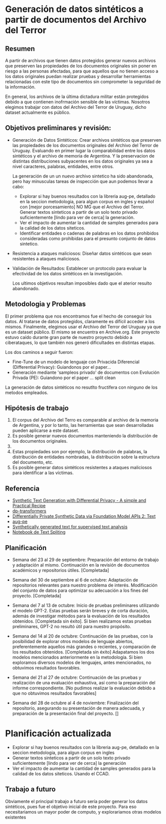 # Generación de datos sintéticos a partir de documentos del Archivo del Terror

## Resumen
A partir de archivos que tienen datos protegidos generar nuevos archivos que preserven las propiedades de los documentos originales sin poner en riesgo a las personas afectadas, para que aquellos que no tienen acceso a los datos originales puedan realizar pruebas y desarrollar herramientas relacionadas con este tipo de documentos sin comprometer la seguridad de la información.

En general, los archivos de la última dictadura militar están protegidos debido a que contienen inofrmación sensible de las víctimas. Nosotros elegimos trabajar con datos del Archivo del Terror de Uruguay, dicho dataset actualmente es público.

## Objetivos preliminares y revisión:
- Generación de Datos Sintéticos: Crear archivos sintéticos que preserven las propiedades de los documentos originales del Archivo del Terror de Uruguay. Evaluando en primer lugar la comparabilidad entre los datos sintéticos y el archivo de memoria de Argentina. Y la preservacion de distintas distribuciones subyacentes en los datos originales ya sea a nivel caracteres, palabras, entidades, entre otros.

  La generación de un un nuevo archivo sintetico ha sido abandonada, pero hay minusculas tareas de inspección que aun podemos llevar a cabo:
  - Explorar si hay buenos resultados con la libreria aug-pe, detallado en la seccion metodologia, para algun corpus en ingles y español con [mejor porcesamiento] NO MG que el Archivo del Terror. Generar textos sinteticos a partir de un solo texto privado suficientemente [lindo para ver de cerca] la generación.
  - Ver el impacto de aumentar la cantidad de samples generados para la calidad de los datos siteticos.
  - Identificar entidades o cadenas de palabras en los datos prohibidos consideradas como prohibidas para el presunto conjunto de datos sintetico.
     
- Resistencia a ataques maliciosos: Diseñar datos sintéticos que sean resistentes a ataques maliciosos.
- Validación de Resultados: Establecer un protocolo para evaluar la efectividad de los datos sintéticos en la investigación.

  Los ultimos objetivos resultan imposibles dado que el aterior resulto abandonado. 

## Metodologia y Problemas

El primer problema que nos encontramos fue el hecho de conseguir los datos. Al tratarse de datos protegidos, claramente es difícil acceder a los mismos. Finalmente, elegimos usar el Archivo del Terror del Uruguay ya que es un dataset público. 
El mismo se encuentra en Archive.org. Este proyecto estuvo caído durante gran parte de nuestro proyecto debido a ciberataques, lo que también nos generó dificultades en distintas etapas.


Los dos caminos a seguir fueron:
- Fine-Tune de un modelo de lenguaje con Privacida Diferencial (Differential Privacy): Guiandonos por el paper...
- Generación mediante 'sampleos privado' de documentos con Evolución Privada (PE): Guiandono por el paper ... split clean




La generación de datos sintéticos no resutlto fructífera con ninguno de los metodos empleados.

## Hipótesis de trabajo
1. El corpus del Archivo del Terro es comparable al archivo de la memoria de Argentina, y por lo tanto, las herramientas que sean desarrolladas pueden aplicarse a este dataset.
2. Es posible generar nuevos documentos manteniendo la distribución de los documentos originales.
3.
4. Estas propiedades son por ejemplo, la distribución de palabras, la distribución de entidades nombradas, la distribución sobre la estructura del documento, etc.
5. Es posible generar datos sintéticos resistentes a ataques maliciosos para identificar a las víctimas. 

## Referencia
- [Synthetic Text Generation with Differential Privacy - A simple and Practical Recipe](https://arxiv.org/pdf/2210.14348)
- [dp-transformers](https://github.com/microsoft/dp-transformers)
- [Differentially Private Synthetic Data via Foundation Model APIs 2: Text](https://alphapav.github.io/augpe-dpapitext/)
- [aug-pe](https://github.com/AI-secure/aug-pe)
- [Synthetically generated text for supervised text analysis](https://drive.google.com/open?id=105fOMEQiZ9p0oq6BsIP1eHgIkv3aSV5h&usp=drive_fs)
- [Notebook de Text Spliting](https://github.com/FullStackRetrieval-com/RetrievalTutorials/blob/main/tutorials/LevelsOfTextSplitting/5_Levels_Of_Text_Splitting.ipynb)

## Planificación

- Semana del 23 al 29 de septiembre: Preparación del entorno de trabajo y adaptación al mismo. Continuación en la revisión de documentos académicos y repositorios útiles. [Completada]

- Semana del 30 de septiembre al 6 de octubre: Adaptación de repositorios relevantes para nuestro problema de interés. Modificación del conjunto de datos para optimizar su adecuación a los fines del proyecto. [Completada]

- Semana del 7 al 13 de octubre: Inicio de pruebas preliminares utilizando el modelo GPT-2. Estas pruebas serán breves y de corta duración, además de investigar métodos para la evaluación de los resultados obtenidos. [Completada sin éxito]. Si bien realizamos estas pruebas preliminares, GPT-2 no resultó útil para nuestro propósito. 

- Semana del 14 al 20 de octubre: Continuación de las pruebas, con la posibilidad de explorar otros modelos de lenguaje abiertos, preferentemente aquellos más grandes o recientes, y comparación de los resultados obtenidos. [Completada sin éxito] Adapatamos los dos modelos mencionados anteriormente en la metodología. Si bien exploramos diversos modelos de lenguajes, antes mencionados, no obtuvimos resultados favorables.

- Semana del 21 al 27 de octubre: Continuación de las pruebas y realización de una evaluación exhaustiva, así como la preparación del informe correspondiente. [No pudimos realizar la evaluación debido a que no obtuvimos resultados favorables]

- Semana del 28 de octubre al 4 de noviembre: Finalización del repositorio, asegurando su presentación de manera adecuada, y preparación de la presentación final del proyecto. []

# Planificación actualizada 

- Explorar si hay buenos resultados con la libreria aug-pe, detallado en la seccion metodologia, para algun corpus en ingles
- Generar textos sinteticos a partir de un solo texto privado suficientemente [lindo para ver de cerca] la generación
- Ver el impacto de aumentar la cantidad de samples generados para la calidad de los datos siteticos. Usando el CCAD.

## Trabajo a futuro

Obviamente el principal trabajo a futuro sería poder generar los datos sintéticos, pues fue el objetivo inicial de este proyecto. 
Para eso  necesitariamos un mayor poder de computo, y explorariamos otras modelos existentes 
